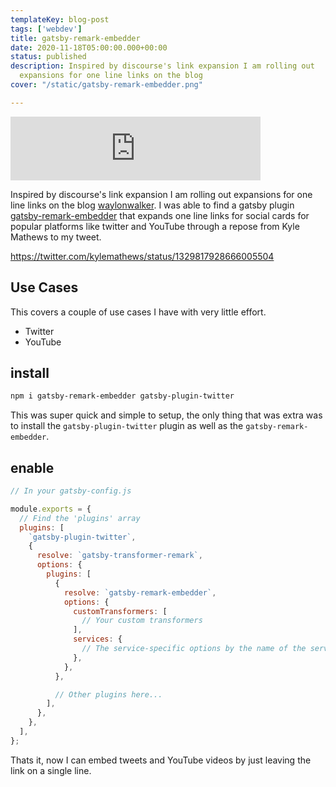 ```yaml
---
templateKey: blog-post
tags: ['webdev']
title: gatsby-remark-embedder
date: 2020-11-18T05:00:00.000+00:00
status: published
description: Inspired by discourse's link expansion I am rolling out 
  expansions for one line links on the blog
cover: "/static/gatsby-remark-embedder.png"

---
```


<iframe src="https://anchor.fm/waylon-walker/embed/episodes/gatsby-remark-embedder-en6l3j" height="102px" width="400px" frameborder="0" scrolling="no"></iframe>

Inspired by discourse's link expansion I am rolling out expansions for one line
links on the blog [waylonwalker](https://waylonwalker.com).  I was able to find
a gatsby plugin
[gatsby-remark-embedder](https://www.gatsbyjs.com/plugins/gatsby-remark-embedder/?=embed)
that expands one line links for social cards for popular platforms like twitter
and YouTube through a repose from Kyle Mathews to my tweet.

https://twitter.com/kylemathews/status/1329817928666005504

## Use Cases

This covers a couple of use cases I have with very little effort.

* Twitter
* YouTube

## install

``` bash
npm i gatsby-remark-embedder gatsby-plugin-twitter
```

This was super quick and simple to setup, the only thing that was extra was to
install the `gatsby-plugin-twitter` plugin as well as the
`gatsby-remark-embedder`.

## enable

``` javascript
// In your gatsby-config.js

module.exports = {
  // Find the 'plugins' array
  plugins: [
    `gatsby-plugin-twitter`,
    {
      resolve: `gatsby-transformer-remark`,
      options: {
        plugins: [
          {
            resolve: `gatsby-remark-embedder`,
            options: {
              customTransformers: [
                // Your custom transformers
              ],
              services: {
                // The service-specific options by the name of the service
              },
            },
          },

          // Other plugins here...
        ],
      },
    },
  ],
};
```

Thats it, now I can embed tweets and YouTube videos by just leaving the link on a single line.

